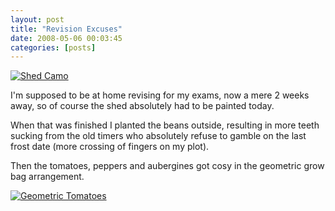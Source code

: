 ```yaml
---
layout: post
title: "Revision Excuses"
date: 2008-05-06 00:03:45
categories: [posts]
---
```


[![Shed Camo](https://farm3.static.flickr.com/2234/2467359035_4eb3aa9c34_m.jpg)](https://www.flickr.com/photos/warriorwomen/2467359035/)

I'm supposed to be at home revising for my exams, now a mere 2 weeks away, so of course the shed absolutely had to be painted today.

When that was finished I planted the beans outside, resulting in more teeth sucking from the old timers who absolutely refuse to gamble on the last frost date (more crossing of fingers on my plot).

Then the tomatoes, peppers and aubergines got cosy in the geometric grow bag arrangement.

[![Geometric Tomatoes](https://farm4.static.flickr.com/3010/2467363657_613ab702a9.jpg)](https://www.flickr.com/photos/warriorwomen/2467363657/)
